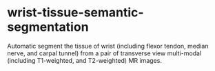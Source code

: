 # wrist-tissue-semantic-segmentation
Automatic segment the tissue of wrist (including flexor tendon, median nerve, and carpal tunnel) from a pair of transverse view multi-modal (including T1-weighted, and T2-weighted) MR images.
